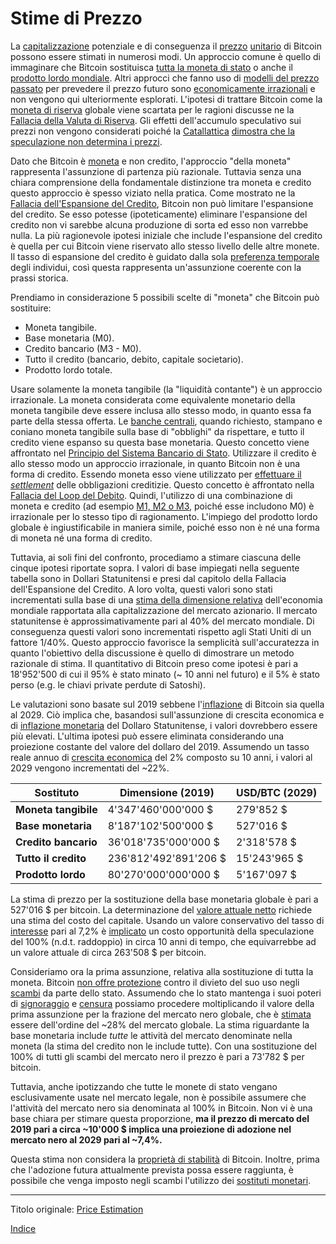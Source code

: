 # Stime di Prezzo



La [capitalizzazione](ch101-glossary.md#capitalizzazione) potenziale e di conseguenza il [prezzo](ch101-glossary.md#prezzo) [unitario](ch101-glossary.md#unità) di Bitcoin possono essere stimati in numerosi modi. Un approccio comune è quello di immaginare che Bitcoin sostituisca [tutta la moneta di stato](https://www.fool.com/investing/2017/05/25/could-the-price-of-bitcoin-go-to-1-million.aspx) o anche il [prodotto lordo mondiale](https://en.wikipedia.org/wiki/Gross_world_product). Altri approcci che fanno uso di [modelli del prezzo passato](https://medium.com/@100trillionUSD/modeling-bitcoins-value-with-scarcity-91fa0fc03e25) per prevedere il prezzo futuro sono [economicamente irrazionali](ch083-stock-to-flow-fallacy.md) e non vengono qui ulteriormente esplorati. L'ipotesi di trattare Bitcoin come la [moneta di riserva](ch017-reservation-priciple.md) globale viene scartata per le ragioni discusse ne la [Fallacia della Valuta di Riserva](ch077-reserve-currency-fallacy.md). Gli effetti dell'accumulo speculativo sui prezzi non vengono considerati poiché la [Catallattica](https://en.wikipedia.org/wiki/Catallactics) [dimostra che la speculazione non determina i prezzi](https://mises.org/library/man-economy-and-state-power-and-market/html/p/949).

Dato che Bitcoin è [moneta](ch005-money-taxonomy.md) e non credito, l'approccio "della moneta" rappresenta l'assunzione di partenza più razionale. Tuttavia senza una chiara comprensione della fondamentale distinzione tra moneta e credito questo approccio è spesso viziato nella pratica. Come mostrato ne la [Fallacia dell'Espansione del Credito](ch046-credit-expansion-fallacy.md), Bitcoin non può limitare l'espansione del credito. Se esso potesse (ipoteticamente) eliminare l'espansione del credito non vi sarebbe alcuna produzione di sorta ed esso non varrebbe nulla. La più ragionevole ipotesi iniziale che include l'espansione del credito è quella per cui Bitcoin viene riservato allo stesso livello delle altre monete. Il tasso di espansione del credito è guidato dalla sola [preferenza temporale](ch085-time-preference-fallacy.md) degli individui, così questa rappresenta un'assunzione coerente con la prassi storica.

Prendiamo in considerazione 5 possibili scelte di "moneta" che Bitcoin può sostituire:

* Moneta tangibile.
* Base monetaria (M0).
* Credito bancario (M3 - M0).
* Tutto il credito (bancario, debito, capitale societario).
* Prodotto lordo totale.

Usare solamente la moneta tangibile (la "liquidità contante") è un approccio irrazionale. La moneta considerata come equivalente monetario della moneta tangibile deve essere inclusa allo stesso modo, in quanto essa fa parte della stessa offerta. Le [banche centrali](https://it.wikipedia.org/wiki/Banca_centrale), quando richiesto, stampano e coniano moneta tangibile sulla base di "obblighi" da rispettare, e tutto il credito viene espanso su questa base monetaria. Questo concetto viene affrontato nel [Principio del Sistema Bancario di Stato](ch025-state-banking-principle.md). Utilizzare il credito è allo stesso modo un approccio irrazionale, in quanto Bitcoin non è una forma di credito. Essendo moneta esso viene utilizzato per [effettuare il _settlement_](https://it.wikipedia.org/wiki/Regolamento_(finanza)) delle obbligazioni creditizie. Questo concetto è affrontato nella [Fallacia del Loop del Debito](ch047-debt-loop-fallacy.md). Quindi, l'utilizzo di una combinazione di moneta e credito (ad esempio [M1, M2 o M3](https://en.wikipedia.org/wiki/Money_supply#United_States), poiché esse includono M0) è irrazionale per lo stesso tipo di ragionamento. L'impiego del prodotto lordo globale è ingiustificabile in maniera simile, poiché esso non è né una forma di moneta né una forma di credito.

Tuttavia, ai soli fini del confronto, procediamo a stimare ciascuna delle cinque ipotesi riportate sopra. I valori di base impiegati nella seguente tabella sono in Dollari Statunitensi e presi dal capitolo della Fallacia dell'Espansione del Credito. A loro volta, questi valori sono stati incrementati sulla base di una [stima della dimensione relativa](https://seekingalpha.com/article/4202768-u-s-of-world-stock-market-cap-tops-40-again) dell'economia mondiale rapportata alla capitalizzazione del mercato azionario. Il mercato statunitense è approssimativamente pari al 40% del mercato mondiale. Di conseguenza questi valori sono incrementati rispetto agli Stati Uniti di un fattore 1/40%. Questo approccio favorisce la semplicità sull'accuratezza in quanto l'obiettivo della discussione è quello di dimostrare un metodo razionale di stima. Il quantitativo di Bitcoin preso come ipotesi è pari a 18'952'500 di cui il 95% è stato minato (~ 10 anni nel futuro) e il 5% è stato perso (e.g. le chiavi private perdute di Satoshi).

Le valutazioni sono basate sul 2019 sebbene l'[inflazione](ch101-glossary.md#inflazione) di Bitcoin sia quella al 2029. Ciò implica che, basandosi sull'assunzione di crescita economica e di [inflazione monetaria](https://en.wikipedia.org/wiki/Monetary_inflation) del Dollaro Statunitense, i valori dovrebbero essere più elevati. L'ultima ipotesi può essere eliminata considerando una proiezione costante del valore del dollaro del 2019. Assumendo un tasso reale annuo di [crescita economica](https://en.wikipedia.org/wiki/Economic_growth) del 2% composto su 10 anni, i valori al 2029 vengono incrementati del ~22%.

| Sostituto              | Dimensione  (2019)    | USD/BTC (2029) |
| ---------------------- | --------------------- | -------------- |
| **Moneta tangibile**   |   4'347'460'000'000 $ |      279'852 $ |
| **Base monetaria**     |   8'187'102'500'000 $ |      527'016 $ |
| **Credito bancario**   |  36'018'735'000'000 $ |    2'318'578 $ |
| **Tutto il credito**   | 236'812'492'891'206 $ |   15'243'965 $ |
| **Prodotto lordo**     |  80'270'000'000'000 $ |    5'167'097 $ |

La stima di prezzo per la sostituzione della base monetaria globale è pari a 527'016 $ per bitcoin. La determinazione del [valore attuale netto](https://en.wikipedia.org/wiki/Net_present_value) richiede una stima del costo del capitale. Usando un valore conservativo del tasso di [interesse](ch101-glossary.md#interesse) pari al 7,2% è [implicato](https://it.wikipedia.org/wiki/Regola_del_72) un costo opportunità della speculazione del 100% (n.d.t. raddoppio) in circa 10 anni di tempo, che equivarrebbe ad un valore attuale di circa 263'508 $ per bitcoin.

Consideriamo ora la prima assunzione, relativa alla sostituzione di tutta la moneta. Bitcoin [non offre protezione](ch022-permissionless-principle.md) contro il divieto del suo uso negli [scambi](ch101-glossary.md#scambio) da parte dello stato. Assumendo che lo stato mantenga i suoi poteri di [signoraggio](https://it.wikipedia.org/wiki/Signoraggio) e [censura](ch101-glossary.md#censura) possiamo procedere moltiplicando il valore della prima assunzione per la frazione del mercato nero globale, che è [stimata](https://voxeu.org/index.php?q=node/7964) essere dell'ordine del ~28% del mercato globale. La stima riguardante la base monetaria include _tutte_ le attività del mercato denominate nella moneta (la stima del credito non le include tutte). Con una sostituzione del 100% di tutti gli scambi del mercato nero il prezzo è pari a 73'782 $ per bitcoin.

Tuttavia, anche ipotizzando che tutte le monete di stato vengano esclusivamente usate nel mercato legale, non è possibile assumere che l'attività del mercato nero sia denominata al 100% in Bitcoin. Non vi è una base chiara per stimare questa proporzione, **ma il prezzo di mercato del 2019 pari a circa ~10'000 $ implica una proiezione di adozione nel mercato nero al 2029 pari al ~7,4%.**

Questa stima non considera la [proprietà di stabilità](ch030-stability-property.md) di Bitcoin. Inoltre, prima che l'adozione futura attualmente prevista possa essere raggiunta, è possibile che venga imposto negli scambi l'utilizzo dei [sostituti monetari](ch026-substitution-principle.md).

---

Titolo originale: [Price Estimation](https://github.com/libbitcoin/libbitcoin-system/wiki/Price-Estimation)

[Indice](/README.md)


